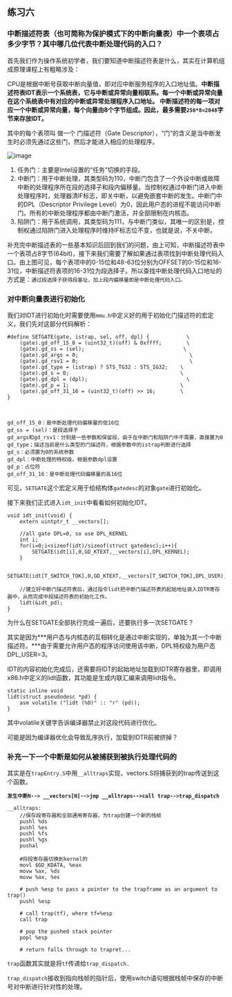 ## 练习六

### 中断描述符表（也可简称为保护模式下的中断向量表）中一个表项占多少字节？其中哪几位代表中断处理代码的入口？

首先我们作为操作系统初学者，我们要知道中断描述符表是什么，其实在计算机组成原理课程上有粗略涉及：

CPU是根据中断号获取中断向量值，即对应中断服务程序的入口地址值。**中断描述符表IDT表示一个系统表，它与中断或异常向量相联系。每一个中断或异常向量在这个系统表中有对应的中断或异常处理程序入口地址。 中断描述符的每一项对应一个中断或异常向量，每个向量由8个字节组成。因此，最多需要`256*8=2048`字节来存放IDT。**

其中的每个表项叫 做一个 门描述符（Gate Descriptor），“门”的含义是当中断发生时必须先通过这些门，然后才能进入相应的处理程序。

![image](https://img1.imgtp.com/2022/10/11/tPDpCDiA.png)

1.  任务门：主要是Intel设置的“任务”切换的手段。
2.  中断门：用于中断处理，其类型码为110，中断门包含了一个外设中断或故障中断的处理程序所在段的选择子和段内偏移量。当控制权通过中断门进入中断处理程序时，处理器清IF标志，即关中断，以避免嵌套中断的发生。中断门中的DPL（Descriptor Privilege Level）为0，因此用户态的进程不能访问中断门。所有的中断处理程序都由中断门激活，并全部限制在内核态。
3.  陷阱门：用于系统调用，其类型码为111，与中断门类似，其唯一的区别是，控制权通过陷阱门进入处理程序时维持IF标志位不变，也就是说，不关中断。

补充完中断描述表的一些基本知识后回到我们的问题，由上可知，中断描述符表中一个表项占8字节(64bit)，接下来我们需要了解如果通过表项找到中断处理代码入口。由上图可见，每个表项中的0-15位和48-63位分别为OFFSET的0-15位和16-31位，中断描述符表项的16-31位为段选择子。所以查找中断处理代码入口地址的方式是：`通过段选择子获得段基址，加上段内偏移量即是中断处理代码入口。`

### 对中断向量表进行初始化

我们对IDT进行初始化时需要使用`mmu.h`中定义好的用于初始化门描述符的宏定义，我们先对这部分代码解析：

    #define SETGATE(gate, istrap, sel, off, dpl) {            \
        (gate).gd_off_15_0 = (uint32_t)(off) & 0xffff;        \
        (gate).gd_ss = (sel);                                \
        (gate).gd_args = 0;                                    \
        (gate).gd_rsv1 = 0;                                    \
        (gate).gd_type = (istrap) ? STS_TG32 : STS_IG32;    \
        (gate).gd_s = 0;                                    \
        (gate).gd_dpl = (dpl);                                \
        (gate).gd_p = 1;                                    \
        (gate).gd_off_31_16 = (uint32_t)(off) >> 16;        \
    }



    gd_off_15_0：是中断处理代码偏移量的低16位
    gd_ss = (sel)：是段选择子
    gd_args和gd_rsv1：分别是一些参数和保留段，由于在中断门和陷阱门中不需要，直接置为0
    gd_type；描述当前是什么类型的门描述符，根据参数中的istrap判断进行选择
    gd_s：必须置为0的系统参数
    gd_dpl：中断处理的特权级，根据参数dpl设置
    gd_p：占位符
    gd_off_31_16：是中断处理代码偏移量的高16位

可见，`SETGATE`这个宏定义用于给结构体`gatedesc`的对象`gate`进行初始化。

接下来我们正式进入`idt_init`中看看如何初始化IDT。

    void idt_init(void) {
        extern uintptr_t __vectors[];

        //all gate DPL=0, so use DPL_KERNEL 
        int i;
        for(i=0;i<sizeof(idt)/sizeof(struct gatedesc);i++){
            SETGATE(idt[i],0,GD_KTEXT,__vectors[i],DPL_KERNEL);
        }

        SETGATE(idt[T_SWITCH_TOK],0,GD_KTEXT,__vectors[T_SWITCH_TOK],DPL_USER);
        
        //建立好中断门描述符表后，通过指令lidt把中断门描述符表的起始地址装入IDTR寄存器中，从而完成中段描述符表的初始化工作。
        lidt(&idt_pd);
    }

为什么在SETGATE全部执行完成一遍后，还要执行多一次SETGATE？

其实是因为\*\*\*用户态与内核态的互相转化是通过中断实现的，单独为其一个中断描述符。\*\*\*由于需要允许用户态的程序访问使用该中断，DPL特权级为用户态DPL\_USER=3。

IDT的内容初始化完成后，还需要将IDT的起始地址加载到IDTR寄存器里，即调用x86.h中定义的lidt函数，其功能是生成内联汇编来调用lidt指令。

    static inline void
    lidt(struct pseudodesc *pd) {
        asm volatile ("lidt (%0)" :: "r" (pd));
    }

其中volatile关键字告诉编译器禁止对这段代码进行优化。

可能是因为编译器优化会导致乱序执行，加载到IDTR前被挤掉？

### 补充一下一个中断是如何从被捕获到被执行处理代码的

其实是在`trapEntry.S`中用`__alltraps`实现，vectors.S将捕获到的trap传送到这个函数。

**`发生中断N--> __vectors[N]-->jmp __alltraps-->call trap-->trap_dispatch`**

    __alltraps:
        //保存段寄存器和全部通用寄存器，为trap创建一个新的栈帧
        pushl %ds
        pushl %es
        pushl %fs
        pushl %gs
        pushal
    	
        #将段寄存器切换到kernel的
        movl $GD_KDATA, %eax
        movw %ax, %ds
        movw %ax, %es

        # push %esp to pass a pointer to the trapframe as an argument to trap()
        pushl %esp

        # call trap(tf), where tf=%esp
        call trap

        # pop the pushed stack pointer
        popl %esp

        # return falls through to trapret...

`trap`函数其实就是将`tf`传递给`trap_dispatch.`

`trap_dispatch`接收到指向栈帧的指针后，使用switch语句根据栈帧中保存的中断号对中断进行针对性的处理。
